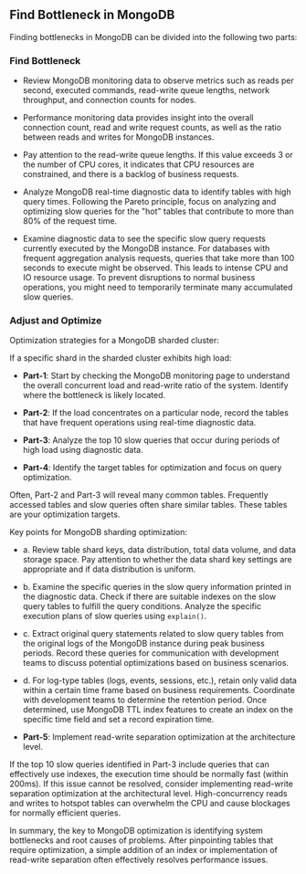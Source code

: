 ## Find Bottleneck in MongoDB

Finding bottlenecks in MongoDB can be divided into the following two parts:

### Find Bottleneck

* Review MongoDB monitoring data to observe metrics such as reads per second, executed commands, read-write queue lengths, network throughput, and connection counts for nodes.

* Performance monitoring data provides insight into the overall connection count, read and write request counts, as well as the ratio between reads and writes for MongoDB instances.

* Pay attention to the read-write queue lengths. If this value exceeds 3 or the number of CPU cores, it indicates that CPU resources are constrained, and there is a backlog of business requests.

* Analyze MongoDB real-time diagnostic data to identify tables with high query times. Following the Pareto principle, focus on analyzing and optimizing slow queries for the "hot" tables that contribute to more than 80% of the request time.

* Examine diagnostic data to see the specific slow query requests currently executed by the MongoDB instance. For databases with frequent aggregation analysis requests, queries that take more than 100 seconds to execute might be observed. This leads to intense CPU and IO resource usage. To prevent disruptions to normal business operations, you might need to temporarily terminate many accumulated slow queries.

### Adjust and Optimize

Optimization strategies for a MongoDB sharded cluster:

If a specific shard in the sharded cluster exhibits high load:

* **Part-1**: Start by checking the MongoDB monitoring page to understand the overall concurrent load and read-write ratio of the system. Identify where the bottleneck is likely located.

* **Part-2**: If the load concentrates on a particular node, record the tables that have frequent operations using real-time diagnostic data.

* **Part-3**: Analyze the top 10 slow queries that occur during periods of high load using diagnostic data.

* **Part-4**: Identify the target tables for optimization and focus on query optimization.

Often, Part-2 and Part-3 will reveal many common tables. Frequently accessed tables and slow queries often share similar tables. These tables are your optimization targets.

Key points for MongoDB sharding optimization:

* a. Review table shard keys, data distribution, total data volume, and data storage space. Pay attention to whether the data shard key settings are appropriate and if data distribution is uniform.

* b. Examine the specific queries in the slow query information printed in the diagnostic data. Check if there are suitable indexes on the slow query tables to fulfill the query conditions. Analyze the specific execution plans of slow queries using `explain()`.

* c. Extract original query statements related to slow query tables from the original logs of the MongoDB instance during peak business periods. Record these queries for communication with development teams to discuss potential optimizations based on business scenarios.

* d. For log-type tables (logs, events, sessions, etc.), retain only valid data within a certain time frame based on business requirements. Coordinate with development teams to determine the retention period. Once determined, use MongoDB TTL index features to create an index on the specific time field and set a record expiration time.

* **Part-5**: Implement read-write separation optimization at the architecture level.

If the top 10 slow queries identified in Part-3 include queries that can effectively use indexes, the execution time should be normally fast (within 200ms). If this issue cannot be resolved, consider implementing read-write separation optimization at the architectural level. High-concurrency reads and writes to hotspot tables can overwhelm the CPU and cause blockages for normally efficient queries.

In summary, the key to MongoDB optimization is identifying system bottlenecks and root causes of problems. After pinpointing tables that require optimization, a simple addition of an index or implementation of read-write separation often effectively resolves performance issues.